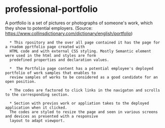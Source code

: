 # professional-portfolio

A portfolio is a set of pictures or photographs of someone's work, which they show to potential employers.
      (Source: https://www.collinsdictionary.com/dictionary/english/portfolio)
      
      * This rpository and the over all page contained it has the page for a rnadom pprtfolio page created with
      HTML code and with external CSS styling. Mostly Semantic element were used in the html and styles are form 
      predefined properties and declaration values. 
      
      *  The Portfolio page content has a potential employee's deployed portfolio of work samples that enables to 
      review samples of works to be considered as a good candidate for an open position.
      
      * The codes are factored to click links in the navigaton and scrolls to the corresponding section.
      
      * Section with previos work or appliation takes to the deployed application when it clicked.
      The codes are styled to resize the page and seen in various screens and devices as presented with a responsive 
      layout to adapt viewport.
      
